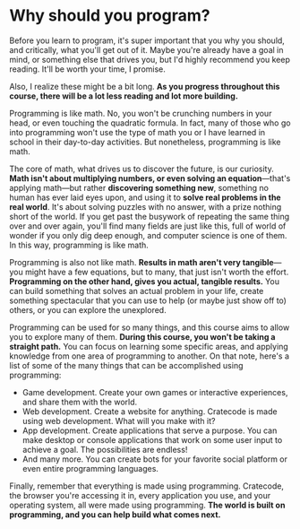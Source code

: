 # Why should you program?

Before you learn to program, it's super important that you why you should, and critically, what you'll get out of it. Maybe you're already have a goal in mind, or something else that drives you, but I'd highly recommend you keep reading. It'll be worth your time, I promise.

Also, I realize these might be a bit long. **As you progress throughout this course, there will be a lot less reading and lot more building.**

Programming is like math. No, you won't be crunching numbers in your head, or even touching the quadratic formula. In fact, many of those who go into programming won't use the type of math you or I have learned in school in their day-to-day activities. But nonetheless, programming is like math.

The core of math, what drives us to discover the future, is our curiosity. **Math isn't about multiplying numbers, or even solving an equation**—that's applying math—but rather **discovering something new**, something no human has ever laid eyes upon, and using it to **solve real problems in the real world**. It's about solving puzzles with no answer, with a prize nothing short of the world. If you get past the busywork of repeating the same thing over and over again, you'll find many fields are just like this, full of world of wonder if you only dig deep enough, and computer science is one of them. In this way, programming is like math.

Programming is also not like math. **Results in math aren't very tangible**—you might have a few equations, but to many, that just isn't worth the effort. **Programming on the other hand, gives you actual, tangible results.** You can build something that solves an actual problem in your life, create something spectacular that you can use to help (or maybe just show off to) others, or you can explore the unexplored.

Programming can be used for so many things, and this course aims to allow you to explore many of them. **During this course, you won't be taking a straight path.** You can focus on learning some specific areas, and applying knowledge from one area of programming to another. On that note, here's a list of some of the many things that can be accomplished using programming:

-   Game development. Create your own games or interactive experiences, and share them with the world.
-   Web development. Create a website for anything. Cratecode is made using web development. What will you make with it?
-   App development. Create applications that serve a purpose. You can make desktop or console applications that work on some user input to achieve a goal. The possibilities are endless!
-   And many more. You can create bots for your favorite social platform or even entire programming languages.

Finally, remember that everything is made using programming. Cratecode, the browser you're accessing it in, every application you use, and your operating system, all were made using programming. **The world is built on programming, and you can help build what comes next.**

